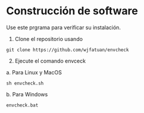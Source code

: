 # Construcción de software

Use este prgrama para verificar su instalación. 

1. Clone el repositorio usando 
```
git clone https://github.com/wjfatuan/envcheck
```

2. Ejecute el comando envceck

a. Para Linux y MacOS

```
sh envcheck.sh
```

b. Para Windows

```
envcheck.bat
```
